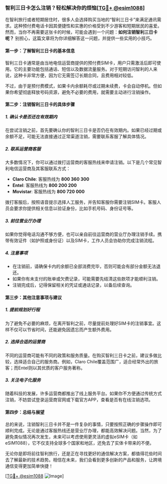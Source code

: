### 智利三日卡怎么注销？轻松解决你的烦恼[[TG💪+ @esim1088](https://t.me/s/esim1088)]

在智利旅行或者短期居住时，很多人会选择购买当地的“智利三日卡”来满足通讯需求。这种预付费电话卡因其便捷性和实惠的价格受到不少游客和短期居民的喜爱。然而，当你不再需要这张卡的时候，可能会遇到一个问题：**如何注销智利三日卡呢？** 别担心，这篇文章将为你详细解答这一问题，并提供一些实用的小技巧。

#### **第一步：了解智利三日卡的基本信息**

智利三日卡通常是由当地电信运营商提供的预付费SIM卡，用户只需激活后即可使用。它的主要功能包括通话、短信以及数据流量服务。对于短期访问智利的人来说，这种卡非常方便，因为它无需签订长期合同，且费用相对较低。

不过，由于是预付费模式，如果卡内余额耗尽或过期未续费，卡会自动停机。但如果你希望彻底释放号码资源，避免不必要的费用，就需要主动进行注销操作。

#### **第二步：注销智利三日卡的具体步骤**

##### **1. 确认卡是否还在有效期内**
在尝试注销之前，首先要确认你的智利三日卡是否仍在有效期内。如果已经过期或余额不足，可能无法直接通过正常渠道注销，需要联系客服了解具体情况。

##### **2. 联系运营商客服**
大多数情况下，你可以通过拨打运营商的客服热线来申请注销。以下是几个常见智利电信运营商及其客服联系方式：

- **Claro Chile**: 客服热线为 **800 360 300**
- **Entel**: 客服热线为 **800 200 200**
- **Movistar**: 客服热线为 **800 720 000**

拨打客服后，按照语音提示选择人工服务，并告知客服你需要注销SIM卡。客服人员会要求你提供相关信息以验证身份，比如手机号码、身份证号等。

##### **3. 前往营业厅办理**
如果你觉得电话沟通不够方便，也可以亲自前往运营商的营业厅办理注销手续。携带有效证件（如护照或身份证）以及SIM卡，工作人员会协助你完成注销流程。

##### **4. 注意事项**
- 在注销前，请确保卡内的余额已全部消费完毕，否则可能会有部分金额无法退还。
- 如果你有未支付的账单或欠费记录，可能需要先结清这些款项才能顺利注销。
- 注销完成后，记得保留相关的凭证或通话记录，以备后续查询。

#### **第三步：其他注意事项与建议**

##### **1. 提前规划好行程**
为了避免不必要的麻烦，在离开智利之前，尽量提前处理好SIM卡的注销事宜。这样不仅可以节省时间，还能避免因遗忘而产生额外费用。

##### **2. 选择合适的运营商**
不同的运营商可能有不同的政策和服务质量。在购买智利三日卡之前，建议多做比较，选择适合自己的服务商。例如，Claro Chile覆盖范围广，适合经常外出的旅客；而Entel则以其优质的客户服务著称。

##### **3. 关注电子化服务**
随着科技的发展，许多运营商都推出了线上服务平台。如果你不方便通过传统方式注销，不妨尝试登录运营商官网或下载官方APP，查看是否有在线注销选项。

#### **第四步：总结与展望**

总的来说，注销智利三日卡并不是一件复杂的事情，只要按照正确的步骤操作即可顺利完成。无论是通过客服热线还是营业厅办理，都能高效解决问题。当然，为了避免类似情况再次发生，未来可以考虑使用更灵活的虚拟eSIM卡（如eSIM1088），它不仅支持全球多个国家和地区，还免去了实体卡带来的不便。

无论你是即将前往智利旅行，还是正在寻找更好的通信解决方案，都值得花些时间去了解最新的技术趋势。相信在未来，我们会看到更多创新的产品和服务，让跨境通信变得更加简单快捷！

[[TG💪+ @esim1088](https://t.me/s/esim1088) ![Image](https://i.postimg.cc/4NQfJmqS/Snipaste-2025-05-13-00-14-12.png)]